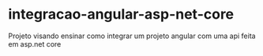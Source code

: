 # integracao-angular-asp-net-core
Projeto visando ensinar como integrar um projeto angular com uma api feita em asp.net core
